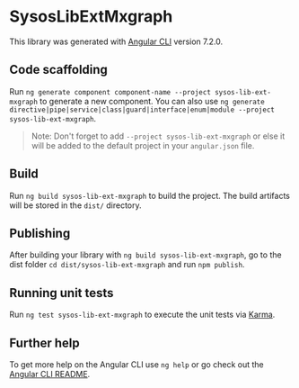 # SysosLibExtMxgraph

This library was generated with [Angular CLI](https://github.com/angular/angular-cli) version 7.2.0.

## Code scaffolding

Run `ng generate component component-name --project sysos-lib-ext-mxgraph` to generate a new component. You can also use `ng generate directive|pipe|service|class|guard|interface|enum|module --project sysos-lib-ext-mxgraph`.
> Note: Don't forget to add `--project sysos-lib-ext-mxgraph` or else it will be added to the default project in your `angular.json` file. 

## Build

Run `ng build sysos-lib-ext-mxgraph` to build the project. The build artifacts will be stored in the `dist/` directory.

## Publishing

After building your library with `ng build sysos-lib-ext-mxgraph`, go to the dist folder `cd dist/sysos-lib-ext-mxgraph` and run `npm publish`.

## Running unit tests

Run `ng test sysos-lib-ext-mxgraph` to execute the unit tests via [Karma](https://karma-runner.github.io).

## Further help

To get more help on the Angular CLI use `ng help` or go check out the [Angular CLI README](https://github.com/angular/angular-cli/blob/master/README.md).
